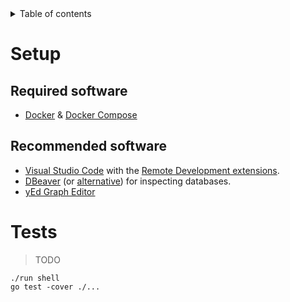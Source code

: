 <details>
  <summary>Table of contents</summary>

- [Setup](#setup)
  - [Required software](#required-software)
  - [Recommended software](#recommended-software)
- [Tests](#tests)

</details>

# Setup

## Required software

- [Docker](https://docs.docker.com) & [Docker Compose](https://docs.docker.com/compose)

## Recommended software

- [Visual Studio Code](https://code.visualstudio.com) with the [Remote Development extensions](https://marketplace.visualstudio.com/items?itemName=ms-vscode-remote.vscode-remote-extensionpack).
- [DBeaver](https://dbeaver.io) (or [alternative](https://alternativeto.net/software/dbeaver)) for inspecting databases.
- [yEd Graph Editor](https://www.yworks.com/products/yed)

# Tests

>TODO

```shell
./run shell
go test -cover ./...
```
